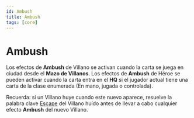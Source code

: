 ```yaml
---
id: Ambush
title: Ambush
tags: [core]
---
```


# Ambush


Los efectos de **Ambush** de Villano se activan cuando la carta se juega en ciudad desde el **Mazo de Villanos**.
Los efectos de **Ambush** de Héroe se pueden activar cuando la carta entra en el **HQ** si el jugador actual tiene una carta de la clase enumerada (En mano, jugada o controlada).

Recuerda: si un Villano huye cuando este nuevo aparece, resuelve la palabra clave [Escape](../E/Escape,mdx) del Villano huído antes de llevar a cabo cualquier efecto **Ambush** del nuevo Villano.
